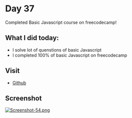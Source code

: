 # Day 37

Completed Basic Javascript course on freecodecamp!


## What I did today:

 - I solve lot of quenstions of basic Javascript
 - I completed 100% of basic Javascript on freecodecamp


## Visit

 - [Github](https://github.com/KaranChandekar)


## Screenshot

[![Screenshot-54.png](https://i.postimg.cc/7LBNKJD2/Screenshot-54.png)](https://postimg.cc/Z9d3RRWb)